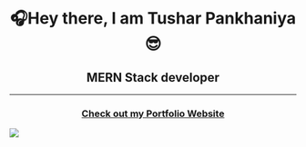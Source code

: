 <h1 align="center">🎧Hey there, I am Tushar Pankhaniya😎</h1>
<h2 align="center">MERN Stack developer</h2>
<hr>
<p align="center">
    <h3 align="center">
    <a href="http://tusharpankhaniya.tk">
        Check out my Portfolio Website 
    </a>
    </h3>
</p>

[![](https://visitcount.itsvg.in/api?id=tushar-2223&icon=5&color=0)](https://visitcount.itsvg.in)
